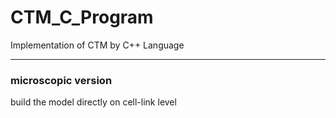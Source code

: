 # CTM_C_Program

Implementation of CTM by C++ Language

----

### microscopic version

build the model directly on cell-link level

